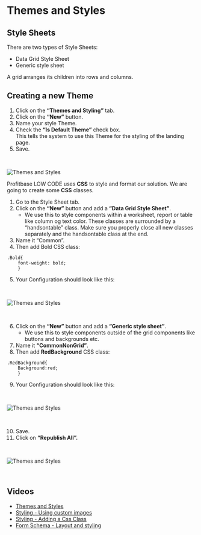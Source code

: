 
# Themes and Styles

## Style Sheets
There are two types of Style Sheets:
* Data Grid Style Sheet
* Generic style sheet

A grid arranges its children into rows and columns.


## Creating a new Theme

1. Click on the **“Themes and Styling”** tab.
2. Click on the **“New”** button.
3. Name your style Theme.
4. Check the **“Is Default Theme”** check box.  
This tells the system to use this Theme for the styling of the landing page.
5. Save.
<br/>

![Themes and Styles](https://profitbasedocs.blob.core.windows.net/images/themesstyles1.png "Themes and Styles")
<br/>

Profitbase LOW CODE uses **CSS** to style and format our solution. We are going to create some **CSS** classes.

1. Go to the Style Sheet tab.
2. Click on the **“New”** button and add a **“Data Grid Style Sheet”**.
    - We use this to style components within a worksheet, report or table like column og text color. These classes are surrounded by a “handsontable” class. Make sure you properly close all new classes separately and the handsontable class at the end.
3. Name it “Common”.
4. Then add Bold CSS class:
   
```
.Bold{ 
    font-weight: bold; 
    }
```

5. Your Configuration should look like this:

<br/>

![Themes and Styles](https://profitbasedocs.blob.core.windows.net/images/themesstyles2.png "Themes and Styles")

<br/>

6. Click on the **“New”** button and add a **“Generic style sheet”**.
    - We use this to style components outside of the grid components like buttons and backgrounds etc.
7. Name it **“CommonNonGrid”**.
8. Then add **RedBackground** CSS class:
   
```
.RedBackground{ 
    Background:red; 
    }
```

9. Your Configuration should look like this:

<br/>

![Themes and Styles](https://profitbasedocs.blob.core.windows.net/images/themesstyles3.png "Themes and Styles")

<br/>

10. Save.
11. Click on **“Republish All”.**
    
<br/>

![Themes and Styles](https://profitbasedocs.blob.core.windows.net/images/themesstyles4.png "Themes and Styles")


<!--<br/>

## Difference between ... -->

<br/>

## Videos

* [Themes and Styles](../../videos/themesandstyles.md)
* [Styling - Using custom images](https://profitbasedocs.blob.core.windows.net/videos/Styling%20-%20Using%20custom%20images.mp4)
* [Styling - Adding a Css Class](https://profitbasedocs.blob.core.windows.net/videos/Styling%20-%20AddCssClass.mp4)
* [Form Schema - Layout and styling](https://profitbasedocs.blob.core.windows.net/videos/Form%20Schema%20-%20Layout%20and%20styling.mp4)


